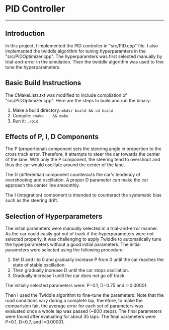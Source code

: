 # PID Controller

---
## Introduction
In this project, I implemented the PID controller in "src/PID.cpp" file. I also implemented the twiddle algorithm for tuning hyperparamters in the "src/PIDOptimizer.cpp". The hyperparamters was first selected manually by trial-and-error in the simulation. Then the twiddle algorithm was used to fine tune the hyperparameters.


## Basic Build Instructions
The CMakeLists.txt was modified to include compilation of "src/PIDOptimizer.cpp".
Here are the steps to build and run the binary:

1. Make a build directory: `mkdir build && cd build`
2. Compile: `cmake .. && make`
3. Run it: `./pid`. 


## Effects of P, I, D Components
The P (proportional) component sets the steering angle in proportion to the cross track error. Therefore, it attempts to steer the car towards the center of the lane. With only the P component, the steering tend to overshoot and thus the car would oscillate around the center of the lane.

The D (differential) component counteracts the car's tendency of overshooting and oscillation. A proper D parameter can make the car approach the center line smoonthly.

The I (integration) component is intended to counteract the systematic bias such as the steering drift.

## Selection of Hyperparameters
The initial parameters were manually selected in a trial-and-error manner. As the car could easily got out of track if the hyperparameters were not selected properly, it was challenging to apply Twiddle to automatically tune the hyperparameters without a good initial parameters. The initial parameters were selected using the following procedure:

1. Set D and I to 0 and gradually increase P from 0 until the car reaches the state of stable oscillation.
2. Then gradually increase D until the car stops oscillation.
3. Gradually increase I until the car does not go off track.

The initially selected parameters were: P=0.1, D=0.75 and I=0.00001. 

Then I used the Twiddle algorithm to fine-tune the parameters. Note that the road conditions vary during a complete lap, therefore, to make the comparision fair, the average error for each set of parameters was evaluated once a whole lap was passed (~800 steps). The final parameters were found after evaluating for about 35 laps. The final parameters were P=0.1, D=0.7, and I=0.00001.

